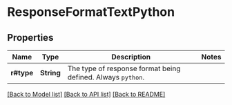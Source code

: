 # ResponseFormatTextPython

## Properties

Name | Type | Description | Notes
------------ | ------------- | ------------- | -------------
**r#type** | **String** | The type of response format being defined. Always `python`. | 

[[Back to Model list]](../README.md#documentation-for-models) [[Back to API list]](../README.md#documentation-for-api-endpoints) [[Back to README]](../README.md)



